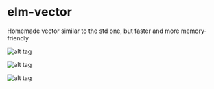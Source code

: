 # elm-vector
Homemade vector similar to the std one, but faster and more memory-friendly





![alt tag](http://imgur.com/NVdSfEp)

![alt tag](http://imgur.com/iBusfcP)

![alt tag](http://imgur.com/Vof97Hk)
